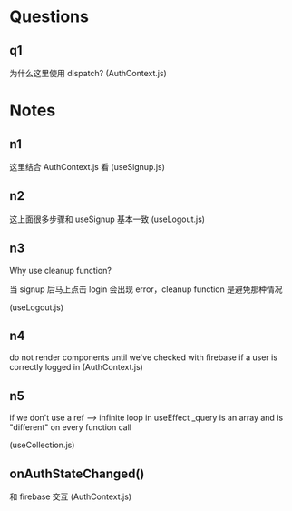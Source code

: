 # Questions

## q1

为什么这里使用 dispatch?
(AuthContext.js)

# Notes

## n1

这里结合 AuthContext.js 看
(useSignup.js)

## n2

这上面很多步骤和 useSignup 基本一致
(useLogout.js)

## n3

Why use cleanup function?

当 signup 后马上点击 login 会出现 error，cleanup function 是避免那种情况

(useLogout.js)

## n4

do not render components until we've checked with firebase if a user is correctly logged in
(AuthContext.js)

## n5

if we don't use a ref --> infinite loop in useEffect
\_query is an array and is "different" on every function call

(useCollection.js)

## onAuthStateChanged()

和 firebase 交互
(AuthContext.js)
